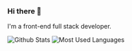 ### Hi there 👋

I'm a front-end full stack developer.

![Github Stats](https://github-readme-stats.vercel.app/api?username=minetsh&show_icons=true&theme=dark&count_private=true)
![Most Used Languages](https://github-readme-stats.vercel.app/api/top-langs/?username=minetsh&theme=dark&layout=compact)
